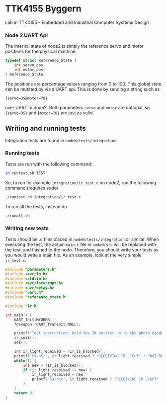 # TTK4155 Byggern
Lab in TTK4155 – Embedded and Industrial Computer Systems Design

### Node 2 UART Api
The internal state of node2 is simply the reference servo and motor positions for the physical machine.
```c
typedef struct Reference_State {
    int servo_pos;
    int motor_pos;
} Reference_State;
```
The positions are percentage values ranging from 0 to 100.
This global state can be mutated by via a UART api. This is done by sending a string such as
```
{servo=35&motor=78}
```
over UART to node2.
Both parameters `servo` and `motor` are optional, so `{servo=35}` and {`motor=78}` are just as valid.

## Writing and running tests
Integration tests are found in `nodeN/tests/integration`

### Running tests
Tests are run with the following command:
```bash
sh runtest.sh TEST
```

So, to run for example `integration/ir_test.c` on node2, run the following command (requires sudo)
```bash
./runtest.sh integration/ir_test.c
```

To run all the tests, instead do
```bash
./runall.sh
```

### Writing new tests
Tests should be .c files placed in `nodeN/tests/integration` or similar.
When executing the test, the actual `main.c` file in `nodeN/src` will be replaced with
the test, and flashed to the node. Therefore, you should write your tests as
you would write a main file. As an example, look at the very simple `ir_test.c`:
```C
#include "parameters.h"
#include <avr/io.h>
#include <stdlib.h>
#include <avr/interrupt.h>
#include <avr/delay.h>
#include "uart.h"
#include "reference_state.h"

#include "ir.h"

int main() {
	UART_Init(MYUBRR);
	fdevopen(*UART_Transmit,NULL);

	printf("Test instruction: Hold the IR emitter up to the photo diode. The test will alert you when the state changes.\n\r");
	ir_init();
	sei();

	int ir_light_received = !Ir_is_blocked();
	printf("%s\n\r", ir_light_received ? "RECEIVING IR LIGHT" : "NOT RECEIVING IR LIGHT");
	while(1) {
		int new = !Ir_is_blocked();
		if (ir_light_received != new) {
			ir_light_received = new;
			printf("%s\n\r", ir_light_received ? "RECEIVING IR LIGHT" : "NOT RECEIVING IR LIGHT");
		}
	}
	return 0;
}
```
